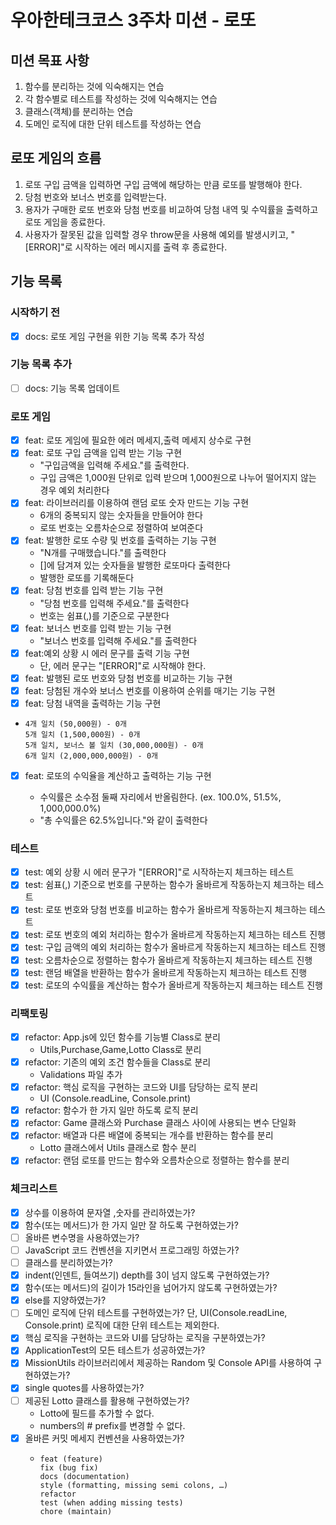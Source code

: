 # 우아한테크코스 3주차 미션 - 로또

## 미션 목표 사항

1. 함수를 분리하는 것에 익숙해지는 연습
2. 각 함수별로 테스트를 작성하는 것에 익숙해지는 연습
3. 클래스(객체)를 분리하는 연습
4. 도메인 로직에 대한 단위 테스트를 작성하는 연습

## 로또 게임의 흐름

1. 로또 구입 금액을 입력하면 구입 금액에 해당하는 만큼 로또를 발행해야 한다.
2. 당첨 번호와 보너스 번호를 입력받는다.
3. 용자가 구매한 로또 번호와 당첨 번호를 비교하여 당첨 내역 및 수익률을 출력하고 로또 게임을 종료한다.
4. 사용자가 잘못된 값을 입력할 경우 throw문을 사용해 예외를 발생시키고, "[ERROR]"로 시작하는 에러 메시지를 출력 후 종료한다.

## 기능 목록

### 시작하기 전

- [x] docs: 로또 게임 구현을 위한 기능 목록 추가 작성

### 기능 목록 추가

- [ ] docs: 기능 목록 업데이트

### 로또 게임

- [x] feat: 로또 게임에 필요한 에러 메세지,출력 메세지 상수로 구현
- [x] feat: 로또 구입 금액을 입력 받는 기능 구현
  - "구입금액을 입력해 주세요."를 출력한다.
  - 구입 금액은 1,000원 단위로 입력 받으며 1,000원으로 나누어 떨어지지 않는 경우 예외 처리한다
- [x] feat: 라이브러리를 이용하여 랜덤 로또 숫자 만드는 기능 구현
  - 6개의 중복되지 않는 숫자들을 만들어야 한다
  - 로또 번호는 오름차순으로 정렬하여 보여준다
- [x] feat: 발행한 로또 수량 및 번호를 출력하는 기능 구현
  - "N개를 구매했습니다."를 출력한다
  - []에 담겨져 있는 숫자들을 발행한 로또마다 출력한다
  - 발행한 로또를 기록해둔다
- [x] feat: 당첨 번호를 입력 받는 기능 구현
  - "당첨 번호를 입력해 주세요."를 출력한다
  - 번호는 쉼표(,)를 기준으로 구분한다
- [x] feat: 보너스 번호를 입력 받는 기능 구현
  - "보너스 번호를 입력해 주세요."를 출력한다
- [x] feat:예외 상황 시 에러 문구를 출력 기능 구현
  - 단, 에러 문구는 "[ERROR]"로 시작해야 한다.
- [x] feat: 발행된 로또 번호와 당첨 번호를 비교하는 기능 구현
- [x] feat: 당첨된 개수와 보너스 번호를 이용하여 순위를 매기는 기능 구현
- [x] feat: 당첨 내역을 출력하는 기능 구현

- ```3개 일치 (5,000원) - 1개
  4개 일치 (50,000원) - 0개
  5개 일치 (1,500,000원) - 0개
  5개 일치, 보너스 볼 일치 (30,000,000원) - 0개
  6개 일치 (2,000,000,000원) - 0개
  ```
- [x] feat: 로또의 수익율을 계산하고 출력하는 기능 구현

  - 수익률은 소수점 둘째 자리에서 반올림한다. (ex. 100.0%, 51.5%, 1,000,000.0%)
  - "총 수익률은 62.5%입니다."와 같이 출력한다

### 테스트

- [x] test: 예외 상황 시 에러 문구가 "[ERROR]"로 시작하는지 체크하는 테스트
- [x] test: 쉼표(,) 기준으로 번호를 구분하는 함수가 올바르게 작동하는지 체크하는 테스트
- [x] test: 로또 번호와 당첨 번호를 비교하는 함수가 올바르게 작동하는지 체크하는 테스트
- [x] test: 로또 번호의 예외 처리하는 함수가 올바르게 작동하는지 체크하는 테스트 진행
- [x] test: 구입 금액의 예외 처리하는 함수가 올바르게 작동하는지 체크하는 테스트 진행
- [x] test: 오름차순으로 정렬하는 함수가 올바르게 작동하는지 체크하는 테스트 진행
- [x] test: 랜덤 배열을 반환하는 함수가 올바르게 작동하는지 체크하는 테스트 진행
- [x] test: 로또의 수익률을 계산하는 함수가 올바르게 작동하는지 체크하는 테스트 진행

### 리팩토링

- [x] refactor: App.js에 있던 함수를 기능별 Class로 분리
  - Utils,Purchase,Game,Lotto Class로 분리
- [x] refactor: 기존의 예외 조건 함수들을 Class로 분리
  - Validations 파일 추가
- [x] refactor: 핵심 로직을 구현하는 코드와 UI를 담당하는 로직 분리
  - UI (Console.readLine, Console.print)
- [x] refactor: 함수가 한 가지 일만 하도록 로직 분리
- [x] refactor: Game 클래스와 Purchase 클래스 사이에 사용되는 변수 단일화
- [x] refactor: 배열과 다른 배열에 중복되는 개수를 반환하는 함수를 분리
  - Lotto 클래스에서 Utils 클래스로 함수 분리
- [x] refactor: 랜덤 로또를 만드는 함수와 오름차순으로 정렬하는 함수를 분리

### 체크리스트

- [x] 상수를 이용하여 문자열 ,숫자를 관리하였는가?
- [x] 함수(또는 메서드)가 한 가지 일만 잘 하도록 구현하였는가?
- [ ] 올바른 변수명을 사용하였는가?
- [ ] JavaScript 코드 컨벤션을 지키면서 프로그래밍 하였는가?
- [ ] 클래스를 분리하였는가?
- [x] indent(인덴트, 들여쓰기) depth를 3이 넘지 않도록 구현하였는가?
- [x] 함수(또는 메서드)의 길이가 15라인을 넘어가지 않도록 구현하였는가?
- [x] else를 지양하였는가?
- [ ] 도메인 로직에 단위 테스트를 구현하였는가? 단, UI(Console.readLine, Console.print) 로직에 대한 단위 테스트는 제외한다.
- [x] 핵심 로직을 구현하는 코드와 UI를 담당하는 로직을 구분하였는가?
- [x] ApplicationTest의 모든 테스트가 성공하였는가?
- [x] MissionUtils 라이브러리에서 제공하는 Random 및 Console API를 사용하여 구현하였는가?
- [x] single quotes를 사용하였는가?
- [ ] 제공된 Lotto 클래스를 활용해 구현하였는가?
  - Lotto에 필드를 추가할 수 없다.
  - numbers의 # prefix를 변경할 수 없다.
- [x] 올바른 커밋 메세지 컨벤션을 사용하였는가?
  - ```
    feat (feature)
    fix (bug fix)
    docs (documentation)
    style (formatting, missing semi colons, …)
    refactor
    test (when adding missing tests)
    chore (maintain)
    ```
